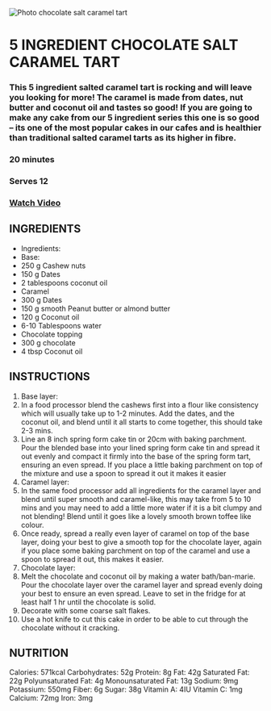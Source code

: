 ![Photo chocolate salt caramel tart](https://thehappypear.ie/wp-content/uploads/2021/04/FullSizeRender-91-1536x1536.jpg)

# 5 INGREDIENT CHOCOLATE SALT CARAMEL TART

### This 5 ingredient salted caramel tart is rocking and will leave you looking for more! The caramel is made from dates, nut butter and coconut oil and tastes so good! If you are going to make any cake from our 5 ingredient series this one is so good – its one of the most popular cakes in our cafes and is healthier than traditional salted caramel tarts as its higher in fibre.

### 20 minutes
### Serves 12
### [Watch Video](https://thehappypear.ie/5-ingredient-chocolate-salted-caramel-tart/#recipe-video)

## INGREDIENTS
 
- Ingredients:
- Base:
- 250 g Cashew nuts
- 150 g Dates
- 2 tablespoons coconut oil
- Caramel
- 300 g Dates
- 150 g smooth Peanut butter or almond butter
- 120 g Coconut oil
- 6-10 Tablespoons water
- Chocolate topping
- 300 g chocolate
- 4 tbsp Coconut oil

## INSTRUCTIONS
 
1. Base layer:
2. In a food processor blend the cashews first into a flour like consistency which will usually take up to 1-2 minutes. Add the dates, and the coconut oil, and blend until it all starts to come together, this should take 2-3 mins.
3. Line an 8 inch spring form cake tin or 20cm with baking parchment. Pour the blended base into your lined spring form cake tin and spread it out evenly and compact it firmly into the base of the spring form tart, ensuring an even spread. If you place a little baking parchment on top of the mixture and use a spoon to spread it out it makes it easier
4. Caramel layer:
5. In the same food processor add all ingredients for the caramel layer and blend until super smooth and caramel-like, this may take from 5 to 10 mins and you may need to add a little more water if it is a bit clumpy and not blending! Blend until it goes like a lovely smooth brown toffee like colour.
6. Once ready, spread a really even layer of caramel on top of the base layer, doing your best to give a smooth top for the chocolate layer, again if you place some baking parchment on top of the caramel and use a spoon to spread it out, this makes it easier.
7. Chocolate layer:
8. Melt the chocolate and coconut oil by making a water bath/ban-marie. Pour the chocolate layer over the caramel layer and spread evenly doing your best to ensure an even spread. Leave to set in the fridge for at least half 1 hr until the chocolate is solid.
9. Decorate with some coarse salt flakes.
10. Use a hot knife to cut this cake in order to be able to cut through the chocolate without it cracking.

## NUTRITION

Calories: 571kcal
Carbohydrates: 52g
Protein: 8g
Fat: 42g
Saturated Fat: 22g
Polyunsaturated Fat: 4g
Monounsaturated Fat: 13g
Sodium: 9mg
Potassium: 550mg
Fiber: 6g
Sugar: 38g
Vitamin A: 4IU
Vitamin C: 1mg
Calcium: 72mg
Iron: 3mg
